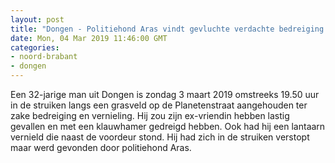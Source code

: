 ```yaml
---
layout: post
title: "Dongen - Politiehond Aras vindt gevluchte verdachte bedreiging in de struiken"
date: Mon, 04 Mar 2019 11:46:00 GMT
categories: 
- noord-brabant 
- dongen 
---
```


Een 32-jarige man uit Dongen is zondag 3 maart 2019 omstreeks 19.50 uur in de struiken langs een grasveld op de Planetenstraat aangehouden ter zake bedreiging en vernieling. Hij zou zijn ex-vriendin hebben lastig gevallen en met een klauwhamer gedreigd hebben.  Ook had hij een lantaarn vernield die naast de voordeur stond. Hij had zich in de struiken verstopt maar werd gevonden door politiehond Aras.
